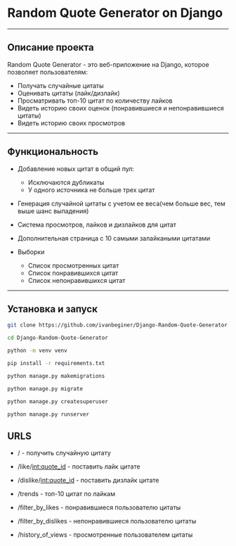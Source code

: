 # Random Quote Generator on Django
_________________________________
## Описание проекта
Random Quote Generator - это веб-приложение на Django, которое позволяет пользователям:
* Получать случайные цитаты
* Оценивать цитаты (лайк/дизлайк)
* Просматривать топ-10 цитат по количеству лайков
* Видеть историю своих оценок (понравившиеся и непонравившиеся цитаты)
* Видеть историю своих просмотров
___
## Функциональность
* Добавление новых цитат в общий пул:
    * Исключаются дубликаты
    * У одного источника не больше трех цитат

* Генерация случайной цитаты с учетом ее веса(чем больше вес, тем выше шанс выпадения)

* Система просмотров, лайков и дизлайков для цитат

* Дополнительная страница с 10 самыми залайкаными цитатами

* Выборки
  * Список просмотренных цитат
  * Список понравившихся цитат
  * Список непонравившихся цитат
___
## Установка и запуск
```bash
git clone https://github.com/ivanbeginer/Django-Random-Quote-Generator
``` 
```bash
cd Django-Random-Quote-Generator 
```
```bash
python -m venv venv
```
```bash              
pip install -r requirements.txt
```
```bash 
python manage.py makemigrations
```
```bash
python manage.py migrate
```
```bash
python manage.py createsuperuser
```
```bash 
python manage.py runserver
```
## URLS
* / - получить случайную цитату

* /like/<int:quote_id> - поставить лайк цитате

* /dislike/<int:quote_id> - поставить дизлайк цитате

* /trends - топ-10 цитат по лайкам

* /filter_by_likes - понравившиеся пользователю цитаты

* /filter_by_dislikes - непонравившиеся пользователю цитаты
* /history_of_views - просмотренные пользователем цитаты 
